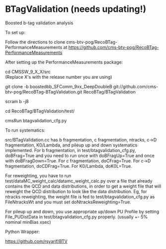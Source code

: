 BTagValidation (needs updating!)
==============

Boosted b-tag validation analysis 

To set up:

Follow the directions to clone cms-btv-pog/RecoBTag-PerformanceMeasurements at https://github.com/cms-btv-pog/RecoBTag-PerformanceMeasurements

After setting up the PerformanceMeasurements package:

cd CMSSW_9_X_X/src      
(Replace X's with the release number you are using)

git clone -b boostedbb_SFComm_9xx_DeepDoubleB git://github.com/cms-btv-pog/RecoBTag-BTagValidation.git RecoBTag/BTagValidation

scram b -j8

cd RecoBTag/BTagValidation/test/

cmsRun btagvalidation_cfg.py
  
  
  To run systematics:

  src/BTagValidation.cc has b fragmentation, c fragmentation, ntracks, c->D fragmentation, K0/Lambda, and pileup up and down systematics implemented. For b fragmentation, in test/btagvalidation_cfg.py, doBFrag=True and you need to run once with doBFragUp=True and once with doBFragDown=True. For c fragmentation, doCFrag=True. For c->D fragmentation, doCDFrag=True. For K0/Lambda, doK0L=True.
  
  For reweighting, you have to run test/dataMC_weight_calc/datamc_weight_calc.py over a file that already contains the QCD and data distributions, in order to get a weight file that will reweight the QCD distribution to look like the data distribution. Eg, for ntracks reweighting, the weight file is fed to test/btagvalidation_cfg.py as FileNtracksWt and you must set doNtracksReweighting=True.
  
  For pileup up and down, you use appropriate up/down PU Profile by setting File_PUDistData in test/btagvalidation_cfg.py properly. (usually +- 5% nominal minBias xsec)
  
  Python Wrapper:

  https://github.com/rsyarif/BTV


